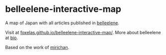 # belleelene-interactive-map
A map of Japan with all articles published in [belleelene](https://belleelene.com/). 

Visit at [foxelas.github.io/belleelene-interactive-map/](https://foxelas.github.io/belleelene-interactive-map/).
More about belleelene at [bio](https://withkoji.com/@belleelene/9vln).

Based on the work of [mirichan](https://codepen.io/mirichan/pen/jEBmyG).
